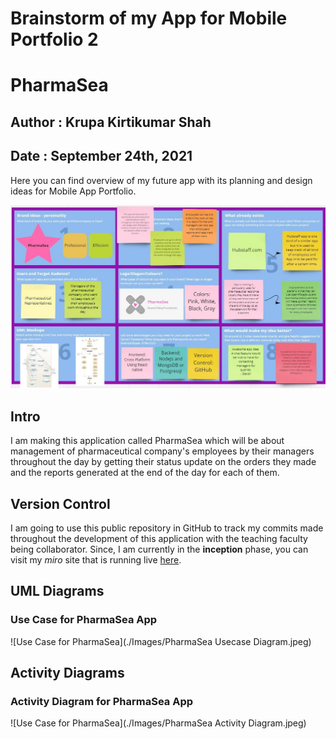 # Brainstorm of my App for Mobile Portfolio 2
# PharmaSea
## Author : Krupa Kirtikumar Shah
## Date : September 24th, 2021

Here you can find overview of my future app with its planning and design ideas for Mobile App Portfolio.


![Brainstorming](./Images/brainstorming.jpg)

## Intro
I am making this application called PharmaSea which will be about management of pharmaceutical company's employees by their managers throughout the day by getting their status update on the orders they made and the reports generated at the end of the day for each of them.

## Version Control
I am going to use this public repository in GitHub to track my commits made throughout the development of this application with the teaching faculty being collaborator. Since, I am currently in the **inception** phase, you can visit my *miro* site that is running live [here](https://miro.com/app/board/o9J_lwDvtnc=/).

## UML Diagrams

### Use Case for PharmaSea App
![Use Case for PharmaSea](./Images/PharmaSea Usecase Diagram.jpeg)

## Activity Diagrams

### Activity Diagram for PharmaSea App
![Use Case for PharmaSea](./Images/PharmaSea Activity Diagram.jpeg)
